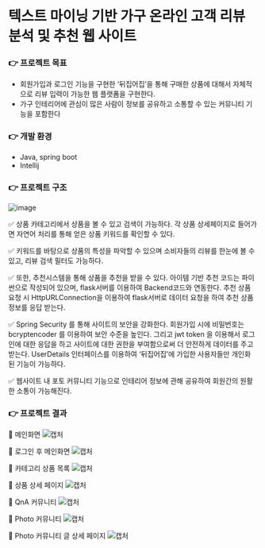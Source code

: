 # 텍스트 마이닝 기반 가구 온라인 고객 리뷰 분석 및 추천 웹 사이트 
### :point_right: 프로젝트 목표
  - 회원가입과 로그인 기능을 구현한 ‘뒤집어집’을 통해 구매한 상품에
  대해서 자체적으로 리뷰 입력이 가능한 웹 플랫폼을 구현한다.
  - 가구 인테리어에 관심이 많은 사람이 정보를 공유하고 소통할 수 있는 커뮤니티 기능을 포함한다

### :point_right: 개발 환경
  - Java, spring boot
  - Intellij
  
### :point_right: 프로젝트 구조
![image](https://user-images.githubusercontent.com/69784492/130011433-6dd0a601-593f-4521-907b-ab52d7984def.png)
  
  :white_check_mark: 상품 카테고리에서 상품을 볼 수 있고 검색이 가능하다. 각 상품 상세페이지로 들어가면 자연어 처리를 통해 얻은 상품 키워드를 확인할 수 있다. 
  
  :white_check_mark: 키워드를 바탕으로 상품의 특성을 파악할 수 있으며 소비자들의 리뷰를 한눈에 볼 수 있고, 리뷰 검색 필터도 가능하다. 
  
  :white_check_mark: 또한, 추천시스템을 통해 상품을 추천을 받을 수 있다. 아이템 기반 추천 코드는 파이썬으로 작성되어 있으며, flask서버를 이용하여 Backend코드와 연동한다. 추천 상품 요청 시 HttpURLConnection을 이용하여 flask서버로 데이터 요청을 하여 추천 상품 정보를 응답 받는다.
  
  :white_check_mark: Spring Security 를 통해 사이트의 보안을 강화한다. 회원가입 시에 비밀번호는 bcryptencoder 를 이용하여 보안 수준을 높인다. 그리고 jwt token 을 이용해서 로그인에 대한 응답을 하고 사이트에 대한 권한을
부여함으로써 더 안전하게 데이터를 주고받는다. UserDetails 인터페이스를 이용하여 ‘뒤집어집’에 가입한 사용자들만 개인화 된 기능이 가능하다.

  :white_check_mark: 웹사이트 내 포토 커뮤니티 기능으로 인테리어 정보에 관해 공유하여 회원간의 원활한 소통이 가능해진다. 
  
### :point_right: 프로젝트 결과
  :mag_right: 메인화면
  ![캡처](https://user-images.githubusercontent.com/69784492/130011612-22e1f27d-c8b1-4b05-82cf-52db9fd75fa1.JPG)
  
  :mag_right: 로그인 후 메인화면
  ![캡처](https://user-images.githubusercontent.com/69784492/130011741-fffe7d5f-2cc8-4897-ade6-08d03fce2fe1.JPG)
  
  :mag_right: 카테고리 상품 목록
  ![캡처](https://user-images.githubusercontent.com/69784492/130011812-909a916e-a895-46c2-a31f-4db347e8d09c.JPG)
  
  :mag_right: 상품 상세 페이지
  ![캡처](https://user-images.githubusercontent.com/69784492/130011997-1963b82a-d039-488a-9532-4ed760111689.JPG)
  
  :mag_right: QnA 커뮤니티
  ![캡처](https://user-images.githubusercontent.com/69784492/130012293-f9c106e3-a7b7-48e9-833d-49b751816e28.JPG)
  
  :mag_right: Photo 커뮤니티
  ![캡처](https://user-images.githubusercontent.com/69784492/130012410-01837a02-2660-4e05-8c05-742d754ec91d.JPG)
  
  :mag_right: Photo 커뮤니티 글 상세 페이지
  ![캡처](https://user-images.githubusercontent.com/69784492/130012452-1783c993-4d96-497e-955a-d714dba35b96.JPG)
  
  
  
  
  
  
  
